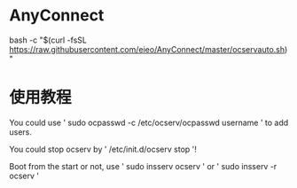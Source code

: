 # AnyConnect

bash -c "$(curl -fsSL https://raw.githubusercontent.com/eieo/AnyConnect/master/ocservauto.sh)"

# 使用教程

You could use ' sudo ocpasswd -c /etc/ocserv/ocpasswd username ' to add users.

You could stop ocserv by ' /etc/init.d/ocserv stop '!

Boot from the start or not, use ' sudo insserv ocserv ' or ' sudo insserv -r ocserv '

